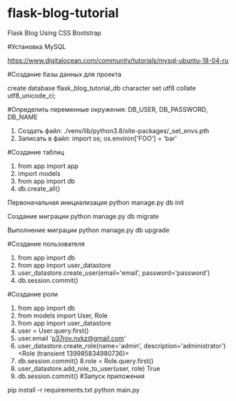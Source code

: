 # flask-blog-tutorial
Flask Blog Using CSS Bootstrap

#Установка MySQL 

https://www.digitalocean.com/community/tutorials/mysql-ubuntu-18-04-ru

#Создание базы данных для проекта

create database flask_blog_tutorial_db character set utf8 collate utf8_unicode_ci;

#Определить переменные окружения:
DB_USER, DB_PASSWORD, DB_NAME

1. Создать файл: ./venv/lib/python3.8/site-packages/_set_envs.pth
2. Записать в файл: import os; os.environ['FOO'] = 'bar'

#Создание таблиц
1. from app import app
2. import models
3. from app import db
4. db.create_all()

Первоначальная инициализация
python manage.py db init

Создание миграции
python manage.py db migrate

Выполнение миграции
python manage.py db upgrade

#Создание пользователя
1. from app import db
2. from app import user_datastore
3. user_datastore.create_user(email='email', password='password')
4. db.session.commit()

#Создание роли
1. from app import db
2. from models import User, Role
3. from app import user_datastore
4. user = User.query.first()
5. user.email
'p37rov.nvkz@gmail.com'
6. user_datastore.create_role(name='admin', description='administrator')
<Role (transient 139985834980736)>
7. db.session.commit()
8.role = Role.query.first()
9. user_datastore.add_role_to_user(user, role)
True
10. db.session.commit()
#Запуск приложения

pip install -r requirements.txt
python main.py
